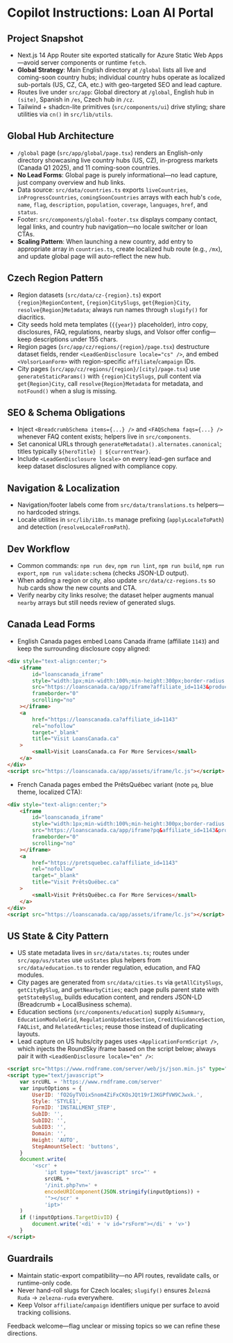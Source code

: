 # Copilot Instructions: Loan AI Portal

## Project Snapshot
- Next.js 14 App Router site exported statically for Azure Static Web Apps—avoid server components or runtime `fetch`.
- **Global Strategy**: Main English directory at `/global` lists all live and coming-soon country hubs; individual country hubs operate as localized sub-portals (US, CZ, CA, etc.) with geo-targeted SEO and lead capture.
- Routes live under `src/app`: Global directory at `/global`, English hub in `(site)`, Spanish in `/es`, Czech hub in `/cz`.
- Tailwind + shadcn-lite primitives (`src/components/ui`) drive styling; share utilities via `cn()` in `src/lib/utils`.

## Global Hub Architecture
- `/global` page (`src/app/global/page.tsx`) renders an English-only directory showcasing live country hubs (US, CZ), in-progress markets (Canada Q1 2025), and 11 coming-soon countries.
- **No Lead Forms**: Global page is purely informational—no lead capture, just company overview and hub links.
- Data source: `src/data/countries.ts` exports `liveCountries`, `inProgressCountries`, `comingSoonCountries` arrays with each hub's `code`, `name`, `flag`, `description`, `population`, `coverage`, `languages`, `href`, and `status`.
- Footer: `src/components/global-footer.tsx` displays company contact, legal links, and country hub navigation—no locale switcher or loan CTAs.
- **Scaling Pattern**: When launching a new country, add entry to appropriate array in `countries.ts`, create localized hub route (e.g., `/mx`), and update global page will auto-reflect the new hub.

## Czech Region Pattern
- Region datasets (`src/data/cz-{region}.ts`) export `{region}RegionContent`, `{region}CitySlugs`, `get{Region}City`, `resolve{Region}Metadata`; always run names through `slugify()` for diacritics.
- City seeds hold meta templates (`{{year}}` placeholder), intro copy, disclosures, FAQ, regulations, nearby slugs, and Volsor offer config—keep descriptions under 155 chars.
- Region pages (`src/app/cz/regions/{region}/page.tsx`) destructure dataset fields, render `<LeadGenDisclosure locale="cs" />`, and embed `<VolsorLoanForm>` with region-specific `affiliate`/`campaign` IDs.
- City pages (`src/app/cz/regions/{region}/[city]/page.tsx`) use `generateStaticParams()` with `{region}CitySlugs`, pull content via `get{Region}City`, call `resolve{Region}Metadata` for metadata, and `notFound()` when a slug is missing.

## SEO & Schema Obligations
- Inject `<BreadcrumbSchema items={...} />` and `<FAQSchema faqs={...} />` whenever FAQ content exists; helpers live in `src/components`.
- Set canonical URLs through `generateMetadata().alternates.canonical`; titles typically `${heroTitle} | ${currentYear}`.
- Include `<LeadGenDisclosure locale>` on every lead-gen surface and keep dataset disclosures aligned with compliance copy.

## Navigation & Localization
- Navigation/footer labels come from `src/data/translations.ts` helpers—no hardcoded strings.
- Locale utilities in `src/lib/i18n.ts` manage prefixing (`applyLocaleToPath`) and detection (`resolveLocaleFromPath`).

## Dev Workflow
- Common commands: `npm run dev`, `npm run lint`, `npm run build`, `npm run export`, `npm run validate:schema` (checks JSON-LD output).
- When adding a region or city, also update `src/data/cz-regions.ts` so hub cards show the new counts and CTA.
- Verify nearby city links resolve; the dataset helper augments manual `nearby` arrays but still needs review of generated slugs.

## Canada Lead Forms
- English Canada pages embed Loans Canada iframe (affiliate `1143`) and keep the surrounding disclosure copy aligned:

```html
<div style="text-align:center;">
	<iframe
		id="loanscanada_iframe"
		style="width:1px;min-width:100%;min-height:300px;border-radius:10px;"
		src="https://loanscanada.ca/app/iframe?affiliate_id=1143&product_names=personal_loan,education_loan,car_loan,mortgage,mortgage_refinancing,heloc,second_mortgage,business_loan,mca,debt_consolidation,consumer_proposal,bankruptcy,powersports&bgcolor=%23ef4541&preselected_product=false"
		frameborder="0"
		scrolling="no"
	></iframe>
	<a
		href="https://loanscanada.ca?affiliate_id=1143"
		rel="nofollow"
		target="_blank"
		title="Visit LoansCanada.ca"
	>
		<small>Visit LoansCanada.ca For More Services</small>
	</a>
</div>
<script src="https://loanscanada.ca/app/assets/iframe/lc.js"></script>
```

- French Canada pages embed the PrêtsQuébec variant (note `pq`, blue theme, localized CTA):

```html
<div style="text-align:center;">
	<iframe
		id="loanscanada_iframe"
		style="width:1px;min-width:100%;min-height:300px;border-radius:10px;"
		src="https://loanscanada.ca/app/iframe?pq&affiliate_id=1143&product_names=personal_loan,car_loan,mortgage,mortgage_refinancing,heloc,second_mortgage,business_loan,mca,debt_consolidation,consumer_proposal,bankruptcy,powersports&bgcolor=%233568b5&preselected_product=false"
		frameborder="0"
		scrolling="no"
	></iframe>
	<a
		href="https://pretsquebec.ca?affiliate_id=1143"
		rel="nofollow"
		target="_blank"
		title="Visit PrêtsQuébec.ca"
	>
		<small>Visit PrêtsQuébec.ca For More Services</small>
	</a>
</div>
<script src="https://loanscanada.ca/app/assets/iframe/lc.js"></script>
```

## US State & City Pattern
- US state metadata lives in `src/data/states.ts`; routes under `src/app/us/states` use `usStates` plus helpers from `src/data/education.ts` to render regulation, education, and FAQ modules.
- City pages are generated from `src/data/cities.ts` via `getAllCitySlugs`, `getCityBySlug`, and `getNearbyCities`; each page pulls parent state with `getStateBySlug`, builds education content, and renders JSON-LD (Breadcrumb + LocalBusiness schema).
- Education sections (`src/components/education`) supply `AiSummary`, `EducationModuleGrid`, `RegulationUpdatesSection`, `CreditGuidanceSection`, `FAQList`, and `RelatedArticles`; reuse those instead of duplicating layouts.
- Lead capture on US hubs/city pages uses `<ApplicationFormScript />`, which injects the RoundSky iframe based on the script below; always pair it with `<LeadGenDisclosure locale="en" />`:

```html
<script src="https://www.rndframe.com/server/web/js/json.min.js" type="text/javascript"></script>
<script type="text/javascript">
	var srcURL = 'https://www.rndframe.com/server'
	var inputOptions = {
		UserID: 'fO2GyTVOix5nom4ZiFxCKOsJQt19rIJKGPfVW9CJwxk.',
		Style: 'STYLE1',
		FormID: 'INSTALLMENT_STEP',
		SubID: '',
		SubID2: '',
		SubID3: '',
		Domain: '',
		Height: 'AUTO',
		StepAmountSelect: 'buttons',
	}
	document.write(
		'<scr' +
			'ipt type="text/javascript" src="' +
			srcURL +
			'/init.php?vn=' +
			encodeURIComponent(JSON.stringify(inputOptions)) +
			'"></scr' +
			'ipt>'
	)
	if (!inputOptions.TargetDivID) {
		document.write('<di' + 'v id="rsForm"></di' + 'v>')
	}
</script>
```

## Guardrails
- Maintain static-export compatibility—no API routes, revalidate calls, or runtime-only code.
- Never hand-roll slugs for Czech locales; `slugify()` ensures `Železná Ruda` → `zelezna-ruda` everywhere.
- Keep Volsor `affiliate`/`campaign` identifiers unique per surface to avoid tracking collisions.

Feedback welcome—flag unclear or missing topics so we can refine these directions.
